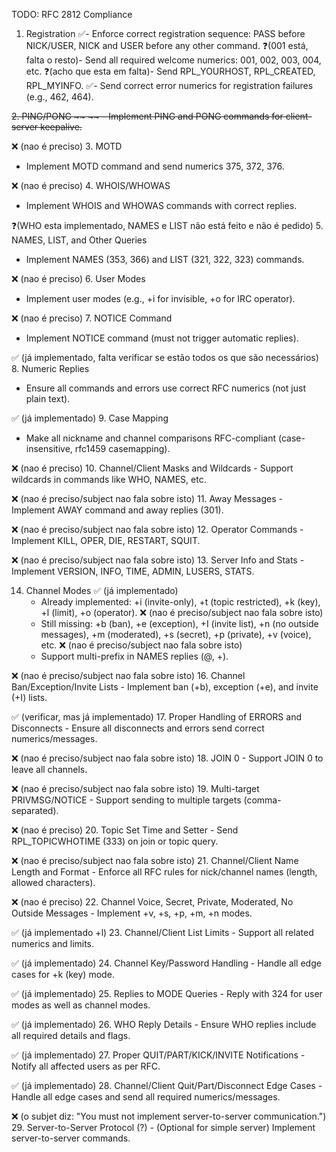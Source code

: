 TODO: RFC 2812 Compliance

1. Registration
   ✅- Enforce correct registration sequence: PASS before NICK/USER, NICK and USER before any other command.
   ❓(001 está, falta o resto)- Send all required welcome numerics: 001, 002, 003, 004, etc.
   ❓(acho que esta em falta)- Send RPL_YOURHOST, RPL_CREATED, RPL_MYINFO.
   ✅- Send correct error numerics for registration failures (e.g., 462, 464).

~~2. PING/PONG ~~
  ~~ - Implement PING and PONG commands for client-server keepalive.~~

❌ (nao é preciso)
3. MOTD
   - Implement MOTD command and send numerics 375, 372, 376.

❌ (nao é preciso)
4. WHOIS/WHOWAS
   - Implement WHOIS and WHOWAS commands with correct replies.

❓(WHO esta implementado, NAMES e LIST não está feito e não é pedido)
   5. NAMES, LIST, and Other Queries
   - Implement NAMES (353, 366) and LIST (321, 322, 323) commands.

❌ (nao é preciso)
6. User Modes
   - Implement user modes (e.g., +i for invisible, +o for IRC operator).

❌ (nao é preciso)
7. NOTICE Command
   - Implement NOTICE command (must not trigger automatic replies).

✅ (já implementado, falta verificar se estão todos os que são necessários)
8. Numeric Replies
   - Ensure all commands and errors use correct RFC numerics (not just plain text).

✅ (já implementado)
9. Case Mapping
   - Make all nickname and channel comparisons RFC-compliant (case-insensitive, rfc1459 casemapping).

❌ (nao é preciso)
10. Channel/Client Masks and Wildcards
    - Support wildcards in commands like WHO, NAMES, etc.

❌ (nao é preciso/subject nao fala sobre isto)
11. Away Messages
    - Implement AWAY command and away replies (301).

❌ (nao é preciso/subject nao fala sobre isto)
12. Operator Commands
    - Implement KILL, OPER, DIE, RESTART, SQUIT.

❌ (nao é preciso/subject nao fala sobre isto)
13. Server Info and Stats
    - Implement VERSION, INFO, TIME, ADMIN, LUSERS, STATS.

14. Channel Modes
   ✅ (já implementado)
    - Already implemented: +i (invite-only), +t (topic restricted), +k (key), +l (limit), +o (operator).
   ❌ (nao é preciso/subject nao fala sobre isto)
    - Still missing: +b (ban), +e (exception), +I (invite list), +n (no outside messages), +m (moderated), +s (secret), +p (private), +v (voice), etc.
   ❌ (nao é preciso/subject nao fala sobre isto)
    - Support multi-prefix in NAMES replies (@, +).

❌ (nao é preciso/subject nao fala sobre isto)
16. Channel Ban/Exception/Invite Lists
    - Implement ban (+b), exception (+e), and invite (+I) lists.

✅ (verificar, mas já implementado)
17. Proper Handling of ERRORS and Disconnects
    - Ensure all disconnects and errors send correct numerics/messages.

❌ (nao é preciso/subject nao fala sobre isto)
18. JOIN 0
    - Support JOIN 0 to leave all channels.

❌ (nao é preciso/subject nao fala sobre isto)
19. Multi-target PRIVMSG/NOTICE
    - Support sending to multiple targets (comma-separated).

❌ (nao é preciso)
20. Topic Set Time and Setter
    - Send RPL_TOPICWHOTIME (333) on join or topic query.

❌ (nao é preciso/subject nao fala sobre isto)
21. Channel/Client Name Length and Format
    - Enforce all RFC rules for nick/channel names (length, allowed characters).

❌ (nao é preciso)
22. Channel Voice, Secret, Private, Moderated, No Outside Messages
    - Implement +v, +s, +p, +m, +n modes.

✅ (já implementado +l)
23. Channel/Client List Limits
    - Support all related numerics and limits.

✅ (já implementado)
24. Channel Key/Password Handling
    - Handle all edge cases for +k (key) mode.

✅ (já implementado)
25. Replies to MODE Queries
    - Reply with 324 for user modes as well as channel modes.

✅ (já implementado)
26. WHO Reply Details
    - Ensure WHO replies include all required details and flags.

✅ (já implementado)
27. Proper QUIT/PART/KICK/INVITE Notifications
    - Notify all affected users as per RFC.

✅ (já implementado)
28. Channel/Client Quit/Part/Disconnect Edge Cases
    - Handle all edge cases and send all required numerics/messages.

❌ (o subjet diz: "You must not implement server-to-server communication.")
29. Server-to-Server Protocol (?)
    - (Optional for simple server) Implement server-to-server commands.
